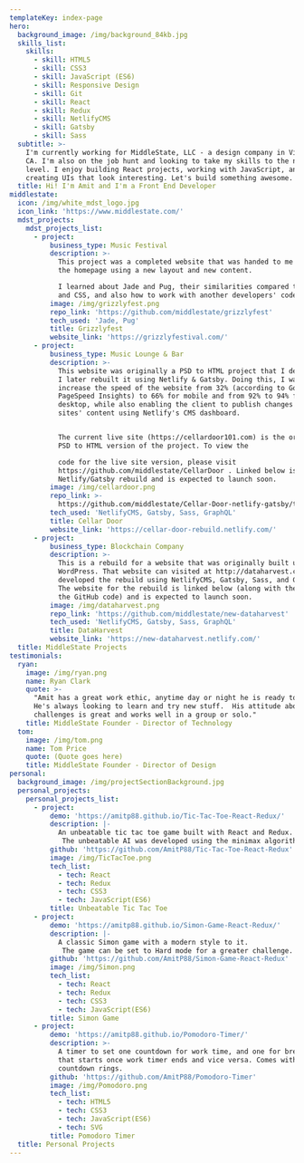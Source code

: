 ```yaml
---
templateKey: index-page
hero:
  background_image: /img/background_84kb.jpg
  skills_list:
    skills:
      - skill: HTML5
      - skill: CSS3
      - skill: JavaScript (ES6)
      - skill: Responsive Design
      - skill: Git
      - skill: React
      - skill: Redux
      - skill: NetlifyCMS
      - skill: Gatsby
      - skill: Sass
  subtitle: >-
    I'm currently working for MiddleState, LLC - a design company in Visalia,
    CA. I'm also on the job hunt and looking to take my skills to the next
    level. I enjoy building React projects, working with JavaScript, and
    creating UIs that look interesting. Let's build something awesome.  
  title: Hi! I'm Amit and I'm a Front End Developer
middlestate:
  icon: /img/white_mdst_logo.jpg
  icon_link: 'https://www.middlestate.com/'
  mdst_projects:
    mdst_projects_list:
      - project:
          business_type: Music Festival
          description: >-
            This project was a completed website that was handed to me to revamp
            the homepage using a new layout and new content.

            I learned about Jade and Pug, their similarities compared to HTML
            and CSS, and also how to work with another developers' code.
          image: /img/grizzlyfest.png
          repo_link: 'https://github.com/middlestate/grizzlyfest'
          tech_used: 'Jade, Pug'
          title: Grizzlyfest
          website_link: 'https://grizzlyfestival.com/'
      - project:
          business_type: Music Lounge & Bar
          description: >-
            This website was originally a PSD to HTML project that I developed.
            I later rebuilt it using Netlify & Gatsby. Doing this, I was able to
            increase the speed of the website from 32% (according to Google
            PageSpeed Insights) to 66% for mobile and from 92% to 94% for
            desktop, while also enabling the client to publish changes to the
            sites' content using Netlify's CMS dashboard.


            The current live site (https://cellardoor101.com) is the original
            PSD to HTML version of the project. To view the

            code for the live site version, please visit
            https://github.com/middlestate/CellarDoor . Linked below is the
            Netlify/Gatsby rebuild and is expected to launch soon.
          image: /img/cellardoor.png
          repo_link: >-
            https://github.com/middlestate/Cellar-Door-netlify-gatsby/tree/the-doors
          tech_used: 'NetlifyCMS, Gatsby, Sass, GraphQL'
          title: Cellar Door
          website_link: 'https://cellar-door-rebuild.netlify.com/'
      - project:
          business_type: Blockchain Company
          description: >-
            This is a rebuild for a website that was originally built using
            WordPress. That website can visited at http://dataharvest.co/.  I
            developed the rebuild using NetlifyCMS, Gatsby, Sass, and GraphQL.
            The website for the rebuild is linked below (along with the link to
            the GitHub code) and is expected to launch soon.
          image: /img/dataharvest.png
          repo_link: 'https://github.com/middlestate/new-dataharvest'
          tech_used: 'NetlifyCMS, Gatsby, Sass, GraphQL'
          title: DataHarvest
          website_link: 'https://new-dataharvest.netlify.com/'
  title: MiddleState Projects
testimonials:
  ryan:
    image: /img/ryan.png
    name: Ryan Clark
    quote: >-
      "Amit has a great work ethic, anytime day or night he is ready to help.
      He's always looking to learn and try new stuff.  His attitude about new
      challenges is great and works well in a group or solo." 
    title: MiddleState Founder - Director of Technology
  tom:
    image: /img/tom.png
    name: Tom Price
    quote: (Quote goes here)
    title: MiddleState Founder - Director of Design
personal:
  background_image: /img/projectSectionBackground.jpg
  personal_projects:
    personal_projects_list:
      - project:
          demo: 'https://amitp88.github.io/Tic-Tac-Toe-React-Redux/'
          description: |-
            An unbeatable tic tac toe game built with React and Redux.
             The unbeatable AI was developed using the minimax algorithm.
          github: 'https://github.com/AmitP88/Tic-Tac-Toe-React-Redux'
          image: /img/TicTacToe.png
          tech_list:
            - tech: React
            - tech: Redux
            - tech: CSS3
            - tech: JavaScript(ES6)
          title: Unbeatable Tic Tac Toe
      - project:
          demo: 'https://amitp88.github.io/Simon-Game-React-Redux/'
          description: |-
            A classic Simon game with a modern style to it.
             The game can be set to Hard mode for a greater challenge.
          github: 'https://github.com/AmitP88/Simon-Game-React-Redux'
          image: /img/Simon.png
          tech_list:
            - tech: React
            - tech: Redux
            - tech: CSS3
            - tech: JavaScript(ES6)
          title: Simon Game
      - project:
          demo: 'https://amitp88.github.io/Pomodoro-Timer/'
          description: >-
            A timer to set one countdown for work time, and one for break time
            that starts once work timer ends and vice versa. Comes with SVG
            countdown rings.
          github: 'https://github.com/AmitP88/Pomodoro-Timer'
          image: /img/Pomodoro.png
          tech_list:
            - tech: HTML5
            - tech: CSS3
            - tech: JavaScript(ES6)
            - tech: SVG
          title: Pomodoro Timer
  title: Personal Projects
---
```


